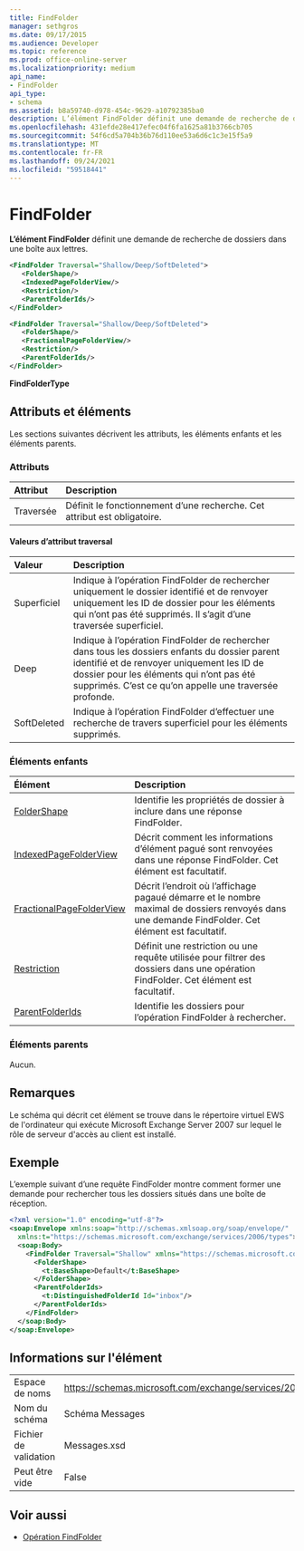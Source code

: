 ```yaml
---
title: FindFolder
manager: sethgros
ms.date: 09/17/2015
ms.audience: Developer
ms.topic: reference
ms.prod: office-online-server
ms.localizationpriority: medium
api_name:
- FindFolder
api_type:
- schema
ms.assetid: b8a59740-d978-454c-9629-a10792385ba0
description: L’élément FindFolder définit une demande de recherche de dossiers dans une boîte aux lettres.
ms.openlocfilehash: 431efde28e417efec04f6fa1625a81b3766cb705
ms.sourcegitcommit: 54f6cd5a704b36b76d110ee53a6d6c1c3e15f5a9
ms.translationtype: MT
ms.contentlocale: fr-FR
ms.lasthandoff: 09/24/2021
ms.locfileid: "59518441"
---
```

# <a name="findfolder"></a>FindFolder

**L’élément FindFolder** définit une demande de recherche de dossiers dans une boîte aux lettres. 
  
```xml
<FindFolder Traversal="Shallow/Deep/SoftDeleted">
   <FolderShape/>
   <IndexedPageFolderView/>
   <Restriction/>
   <ParentFolderIds/>
</FindFolder>
```

```xml
<FindFolder Traversal="Shallow/Deep/SoftDeleted">
   <FolderShape/>
   <FractionalPageFolderView/>
   <Restriction/>
   <ParentFolderIds/>
</FindFolder>
```

**FindFolderType**

## <a name="attributes-and-elements"></a>Attributs et éléments

Les sections suivantes décrivent les attributs, les éléments enfants et les éléments parents.
  
### <a name="attributes"></a>Attributs

|**Attribut**|**Description**|
|:-----|:-----|
|Traversée  <br/> |Définit le fonctionnement d’une recherche. Cet attribut est obligatoire.  <br/> |
   
#### <a name="traversal-attribute-values"></a>Valeurs d’attribut traversal

|**Valeur**|**Description**|
|:-----|:-----|
|Superficiel  <br/> |Indique à l’opération FindFolder de rechercher uniquement le dossier identifié et de renvoyer uniquement les ID de dossier pour les éléments qui n’ont pas été supprimés. Il s’agit d’une traversée superficiel.  <br/> |
|Deep  <br/> |Indique à l’opération FindFolder de rechercher dans tous les dossiers enfants du dossier parent identifié et de renvoyer uniquement les ID de dossier pour les éléments qui n’ont pas été supprimés. C’est ce qu’on appelle une traversée profonde.  <br/> |
|SoftDeleted  <br/> |Indique à l’opération FindFolder d’effectuer une recherche de travers superficiel pour les éléments supprimés.  <br/> |
   
### <a name="child-elements"></a>Éléments enfants

|**Élément**|**Description**|
|:-----|:-----|
|[FolderShape](foldershape.md) <br/> |Identifie les propriétés de dossier à inclure dans une réponse FindFolder.  <br/> |
|[IndexedPageFolderView](indexedpagefolderview.md) <br/> |Décrit comment les informations d’élément pagué sont renvoyées dans une réponse FindFolder. Cet élément est facultatif.  <br/> |
|[FractionalPageFolderView](fractionalpagefolderview.md) <br/> |Décrit l’endroit où l’affichage pagaué démarre et le nombre maximal de dossiers renvoyés dans une demande FindFolder. Cet élément est facultatif.  <br/> |
|[Restriction](restriction.md) <br/> |Définit une restriction ou une requête utilisée pour filtrer des dossiers dans une opération FindFolder. Cet élément est facultatif.  <br/> |
|[ParentFolderIds](parentfolderids.md) <br/> |Identifie les dossiers pour l’opération FindFolder à rechercher.  <br/> |
   
### <a name="parent-elements"></a>Éléments parents

Aucun.
  
## <a name="remarks"></a>Remarques

Le schéma qui décrit cet élément se trouve dans le répertoire virtuel EWS de l'ordinateur qui exécute Microsoft Exchange Server 2007 sur lequel le rôle de serveur d'accès au client est installé.
  
## <a name="example"></a>Exemple

L’exemple suivant d’une requête FindFolder montre comment former une demande pour rechercher tous les dossiers situés dans une boîte de réception.
  
```xml
<?xml version="1.0" encoding="utf-8"?>
<soap:Envelope xmlns:soap="http://schemas.xmlsoap.org/soap/envelope/"
  xmlns:t="https://schemas.microsoft.com/exchange/services/2006/types">
  <soap:Body>
    <FindFolder Traversal="Shallow" xmlns="https://schemas.microsoft.com/exchange/services/2006/messages">
      <FolderShape>
        <t:BaseShape>Default</t:BaseShape>
      </FolderShape>
      <ParentFolderIds>
        <t:DistinguishedFolderId Id="inbox"/>
      </ParentFolderIds>
    </FindFolder>
  </soap:Body>
</soap:Envelope>
```

## <a name="element-information"></a>Informations sur l'élément

|||
|:-----|:-----|
|Espace de noms  <br/> |https://schemas.microsoft.com/exchange/services/2006/messages  <br/> |
|Nom du schéma  <br/> |Schéma Messages  <br/> |
|Fichier de validation  <br/> |Messages.xsd  <br/> |
|Peut être vide  <br/> |False  <br/> |
   
## <a name="see-also"></a>Voir aussi

- [Opération FindFolder](findfolder-operation.md)

